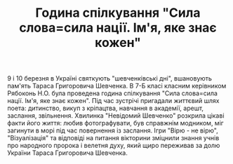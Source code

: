 ﻿---
title: Година спілкування "Сила слова=сила нації. Ім'я, яке знає кожен"
---

9 і 10 березня в Україні святкують "шевченківські дні", вшановують пам'ять Тараса Григоровича Шевченка. В 7-Б класі класним керівником Рябоконь Н.О. була проведена година спілкування "Сила слова=сила нації. Ім'я, яке знає кожен". Під час зустрічі пригадали життєвий шлях поета: дитинство, викуп з кріпацтва, навчання в академії, арешт, заслання, звільнення. Хвилинка "Невідомий Шевченко" розкрила цікаві факти його життя: любив фотографувати, був справжнім модником, міг загинути в морі під час повернення із заслання. Ігри "Вірю - не вірю", "Візуалізація" та відповіді на питання вікторини зміцнили знання учнів про народного пророка і велетня духу, який щиро переживав за долю України Тараса Григоровича Шевченка.

<slideshow />
